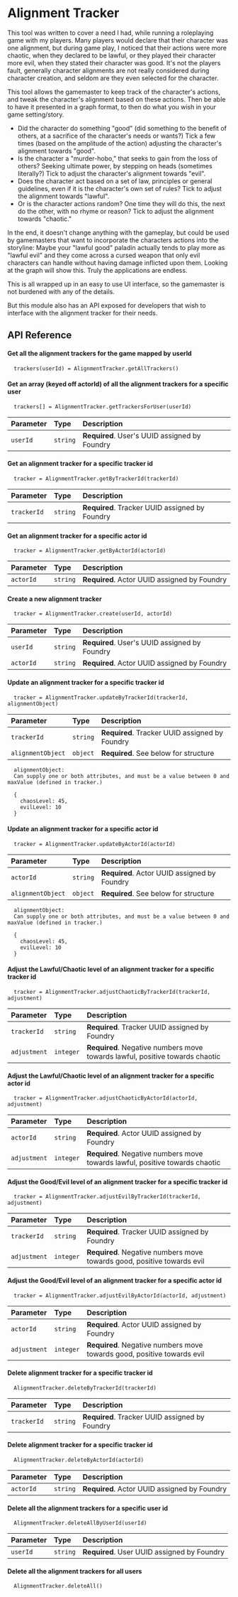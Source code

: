 
# Alignment Tracker

This tool was written to cover a need I had, while running a roleplaying game with my players. Many players would declare that their character was one alignment, but during game play, I noticed that their actions were more chaotic, when they declared to be lawful, or they played their character more evil, when they stated their character was good.  It's not the players fault, generally character alignments are not really considered during character creation, and seldom are they even selected for the character.

This tool allows the gamemaster to keep track of the character's actions, and tweak the character's alignment based on these actions.  Then be able to have it presented in a graph format, to then do what you wish in your game setting/story.

* Did the character do something "good" (did something to the benefit of others, at a sacrifice of the character's needs or wants?) Tick a few times (based on the amplitude of the action) adjusting the character's alignment towards "good".
* Is the character a "murder-hobo," that seeks to gain from the loss of others?  Seeking ultimate power, by stepping on heads (sometimes literally?)  Tick to adjust the character's alignment towards "evil".
* Does the character act based on a set of law, principles or general guidelines, even if it is the character's own set of rules? Tick to adjust the alignment towards "lawful".
* Or is the character actions random?  One time they will do this, the next do the other, with no rhyme or reason? Tick to adjust the alignment towards "chaotic."

In the end, it doesn't change anything with the gameplay, but could be used by gamemasters that want to incorporate the characters actions into the storyline: Maybe your "lawful good" paladin actually tends to play more as "lawful evil" and they come across a cursed weapon that only evil characters can handle without having damage inflicted upon them.  Looking at the graph will show this.  Truly the applications are endless.

This is all wrapped up in an easy to use UI interface, so the gamemaster is not burdened with any of the details. 

But this module also has an API exposed for developers that wish to interface with the alignment tracker for their needs.
## API Reference

#### Get all the alignment trackers for the game mapped by userId

```
  trackers(userId) = AlignmentTracker.getAllTrackers()
```

#### Get an array (keyed off actorId) of all the alignment trackers for a specific user

```
  trackers[] = AlignmentTracker.getTrackersForUser(userId)
```

| Parameter | Type     | Description                                    |
| :-------- | :------- | :--------------------------------------------- |
| `userId`  | `string` | **Required**. User's UUID assigned by Foundry  |

#### Get an alignment tracker for a specific tracker id

```
  tracker = AlignmentTracker.getByTrackerId(trackerId)
```

| Parameter    | Type     | Description                                     |
| :----------- | :------- | :---------------------------------------------- |
| `trackerId`  | `string` | **Required**. Tracker UUID assigned by Foundry  |

#### Get an alignment tracker for a specific actor id

```
  tracker = AlignmentTracker.getByActorId(actorId)
```

| Parameter  | Type     | Description                                   |
| :--------- | :------- | :-------------------------------------------- |
| `actorId`  | `string` | **Required**. Actor UUID assigned by Foundry  |

#### Create a new alignment tracker

```
  tracker = AlignmentTracker.create(userId, actorId)
```

| Parameter  | Type     | Description                                   |
| :--------- | :------- | :-------------------------------------------- |
| `userId`   | `string` | **Required**. User's UUID assigned by Foundry |
| `actorId`  | `string` | **Required**. Actor UUID assigned by Foundry  |

#### Update an alignment tracker for a specific tracker id

```
  tracker = AlignmentTracker.updateByTrackerId(trackerId, alignmentObject)
```

| Parameter          | Type     | Description                                     |
| :----------------- | :------- | :---------------------------------------------- |
| `trackerId`        | `string` | **Required**. Tracker UUID assigned by Foundry  |
| `alignmentObject`  | `object` | **Required**. See below for structure           |

``` 
  alignmentObject: 
  Can supply one or both attributes, and must be a value between 0 and maxValue (defined in tracker.)

  {
    chaosLevel: 45, 
    evilLevel: 10
  }
``` 

#### Update an alignment tracker for a specific actor id

```
  tracker = AlignmentTracker.updateByActorId(actorId)
```

| Parameter          | Type     | Description                                   |
| :----------------- | :------- | :-------------------------------------------- |
| `actorId`          | `string` | **Required**. Actor UUID assigned by Foundry  |
| `alignmentObject`  | `object` | **Required**. See below for structure         |

``` 
  alignmentObject: 
  Can supply one or both attributes, and must be a value between 0 and maxValue (defined in tracker.)

  {
    chaosLevel: 45, 
    evilLevel: 10
  }
``` 

#### Adjust the Lawful/Chaotic level of an alignment tracker for a specific tracker id

```
  tracker = AlignmentTracker.adjustChaoticByTrackerId(trackerId, adjustment)
```

| Parameter     | Type      | Description                                                                  |
| :------------ | :-------- | :--------------------------------------------------------------------------- |
| `trackerId`   | `string`  | **Required**. Tracker UUID assigned by Foundry                               |
| `adjustment`  | `integer` | **Required**. Negative numbers move towards lawful, positive towards chaotic |

#### Adjust the Lawful/Chaotic level of an alignment tracker for a specific actor id

```
  tracker = AlignmentTracker.adjustChaoticByActorId(actorId, adjustment)
```

| Parameter     | Type      | Description                                                                  |
| :------------ | :-------- | :--------------------------------------------------------------------------- |
| `actorId`     | `string`  | **Required**. Actor UUID assigned by Foundry                                 |
| `adjustment`  | `integer` | **Required**. Negative numbers move towards lawful, positive towards chaotic |

#### Adjust the Good/Evil level of an alignment tracker for a specific tracker id

```
  tracker = AlignmentTracker.adjustEvilByTrackerId(trackerId, adjustment)
```

| Parameter     | Type      | Description                                                             |
| :------------ | :-------- | :---------------------------------------------------------------------- |
| `trackerId`   | `string`  | **Required**. Tracker UUID assigned by Foundry                          |
| `adjustment`  | `integer` | **Required**. Negative numbers move towards good, positive towards evil |

#### Adjust the Good/Evil level of an alignment tracker for a specific actor id

```
  tracker = AlignmentTracker.adjustEvilByActorId(actorId, adjustment)
```

| Parameter     | Type      | Description                                                             |
| :------------ | :-------- | :---------------------------------------------------------------------- |
| `actorId`     | `string`  | **Required**. Actor UUID assigned by Foundry                            |
| `adjustment`  | `integer` | **Required**. Negative numbers move towards good, positive towards evil |

#### Delete alignment tracker for a specific tracker id

```
  AlignmentTracker.deleteByTrackerId(trackerId)
```

| Parameter     | Type      | Description                                    |
| :------------ | :-------- | :--------------------------------------------- |
| `trackerId`   | `string`  | **Required**. Tracker UUID assigned by Foundry |

#### Delete alignment tracker for a specific tracker id

```
  AlignmentTracker.deleteByActorId(actorId)
```

| Parameter     | Type      | Description                                   |
| :------------ | :-------- | :-------------------------------------------- |
| `actorId`     | `string`  | **Required**. Actor UUID assigned by Foundry  |

#### Delete all the alignment trackers for a specific user id

```
  AlignmentTracker.deleteAllByUserId(userId)
```

| Parameter     | Type      | Description                                  |
| :------------ | :-------- | :------------------------------------------- |
| `userId`      | `string`  | **Required**. User UUID assigned by Foundry  |

#### Delete all the alignment trackers for all users

```
  AlignmentTracker.deleteAll()
```
